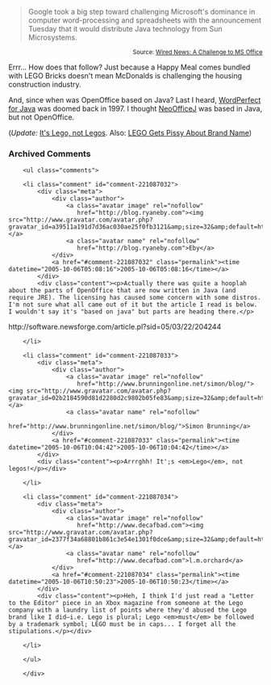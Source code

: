 <blockquote cite="http://www.wired.com/news/technology/0,1282,69080,00.html?tw=rss.TEK">Google took a big step toward challenging Microsoft's dominance in computer word-processing and spreadsheets with the announcement Tuesday that it would distribute Java technology from Sun Microsystems.</blockquote><small style="text-align:right; display:block">Source: <a href="http://www.wired.com/news/technology/0,1282,69080,00.html?tw=rss.TEK">Wired News: A Challenge to MS Office</a></small>

Errr... How does that follow?  Just because a Happy Meal comes bundled with LEGO Bricks doesn't mean McDonalds is challenging the housing construction industry.  

And, since when was OpenOffice based on Java?  Last I heard, [WordPerfect for Java](http://java.sun.com/nav/used/corel.html) was doomed back in 1997.  I thought [NeoOfficeJ](http://www.neooffice.org/) was based in Java, but not OpenOffice.

(*Update:*  [It's Lego, not Legos](http://www.multicon.de/fun/legofaq.html#a7).  Also: [LEGO Gets Pissy About Brand Name][lego])


[lego]: http://www.adrants.com/2005/09/lego-gets-pissy-about-brand-name.php "Adrants » LEGO Gets Pissy About Brand Name"

<div id="comments" class="comments archived-comments">
            <h3>Archived Comments</h3>
            
        <ul class="comments">
            
        <li class="comment" id="comment-221087032">
            <div class="meta">
                <div class="author">
                    <a class="avatar image" rel="nofollow" 
                       href="http://blog.ryaneby.com"><img src="http://www.gravatar.com/avatar.php?gravatar_id=a39511a191d7d36ac030ae25f0fb3121&amp;size=32&amp;default=http://mediacdn.disqus.com/1320279820/images/noavatar32.png"/></a>
                    <a class="avatar name" rel="nofollow" 
                       href="http://blog.ryaneby.com">Eby</a>
                </div>
                <a href="#comment-221087032" class="permalink"><time datetime="2005-10-06T05:08:16">2005-10-06T05:08:16</time></a>
            </div>
            <div class="content"><p>Actually there was quite a hooplah about the parts of OpenOffice that are now written in Java (and require JRE). The licensing has caused some concern with some distros. I'm not sure what all came out of it but the article I read is below. I wouldn't say it's "based on java" but parts are heading there.</p>

<p>http://software.newsforge.com/article.pl?sid=05/03/22/204244</p></div>
            
        </li>
    
        <li class="comment" id="comment-221087033">
            <div class="meta">
                <div class="author">
                    <a class="avatar image" rel="nofollow" 
                       href="http://www.brunningonline.net/simon/blog/"><img src="http://www.gravatar.com/avatar.php?gravatar_id=02b2184590d81d2280d2c9802b05fe83&amp;size=32&amp;default=http://mediacdn.disqus.com/1320279820/images/noavatar32.png"/></a>
                    <a class="avatar name" rel="nofollow" 
                       href="http://www.brunningonline.net/simon/blog/">Simon Brunning</a>
                </div>
                <a href="#comment-221087033" class="permalink"><time datetime="2005-10-06T10:04:42">2005-10-06T10:04:42</time></a>
            </div>
            <div class="content"><p>Arrrghh! It';s <em>Lego</em>, not legos!</p></div>
            
        </li>
    
        <li class="comment" id="comment-221087034">
            <div class="meta">
                <div class="author">
                    <a class="avatar image" rel="nofollow" 
                       href="http://www.decafbad.com"><img src="http://www.gravatar.com/avatar.php?gravatar_id=2377f34a68801b861c3e54e1301f0dce&amp;size=32&amp;default=http://mediacdn.disqus.com/1320279820/images/noavatar32.png"/></a>
                    <a class="avatar name" rel="nofollow" 
                       href="http://www.decafbad.com">l.m.orchard</a>
                </div>
                <a href="#comment-221087034" class="permalink"><time datetime="2005-10-06T10:50:23">2005-10-06T10:50:23</time></a>
            </div>
            <div class="content"><p>Heh, I think I'd just read a "Letter to the Editor" piece in an Xbox magazine from someone at the Lego company with a laundry list of points where they'd abused the Lego brand like I did—i.e. Lego is plural; Lego <em>must</em> be followed by a trademark symbol; LEGO must be in caps... I forget all the stipulations.</p></div>
            
        </li>
    
        </ul>
    
        </div>
    